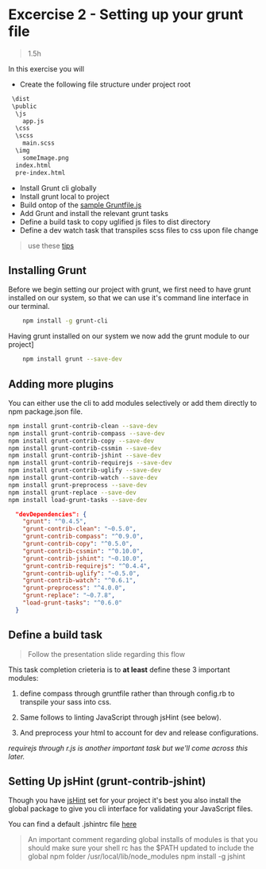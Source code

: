 Excercise 2 - Setting up your grunt file
=========
>1.5h

In this exercise you will

  - Create the following file structure under project root

  ```txt
   \dist
   \public
    \js
      app.js
    \css
    \scss
      main.scss
    \img
      someImage.png
    index.html
    pre-index.html
  ```
  - Install Grunt cli globally
  - Install grunt local to project
  - Build ontop of the [sample Gruntfile.js]
  - Add Grunt and install the relevant grunt tasks
  - Define a build task to copy uglified js files to dist directory
  - Define a dev watch task that transpiles scss files to css upon file change

> use these [tips]

Installing Grunt
----
Before we begin setting our project with grunt, we first need to have grunt installed on our system, so that we can use it's command line interface in our terminal.
````sh
    npm install -g grunt-cli
````

Having grunt installed on our system we now add the grunt module to our project]

````sh
    npm install grunt --save-dev
````

Adding more plugins
----
You can either use the cli to add modules selectively or add them directly to npm package.json file.

```sh
npm install grunt-contrib-clean --save-dev
npm install grunt-contrib-compass --save-dev
npm install grunt-contrib-copy --save-dev
npm install grunt-contrib-cssmin --save-dev
npm install grunt-contrib-jshint --save-dev
npm install grunt-contrib-requirejs --save-dev
npm install grunt-contrib-uglify --save-dev
npm install grunt-contrib-watch --save-dev
npm install grunt-preprocess --save-dev
npm install grunt-replace --save-dev
npm install load-grunt-tasks --save-dev
```

```json
  "devDependencies": {
    "grunt": "^0.4.5",
    "grunt-contrib-clean": "~0.5.0",
    "grunt-contrib-compass": "^0.9.0",
    "grunt-contrib-copy": "^0.5.0",
    "grunt-contrib-cssmin": "^0.10.0",
    "grunt-contrib-jshint": "~0.10.0",
    "grunt-contrib-requirejs": "^0.4.4",
    "grunt-contrib-uglify": "~0.5.0",
    "grunt-contrib-watch": "^0.6.1",
    "grunt-preprocess": "^4.0.0",
    "grunt-replace": "~0.7.8",
    "load-grunt-tasks": "^0.6.0"
  }
```

Define a build task
----
> Follow the presentation slide regarding this flow

This task completion crieteria is to __at least__ define these 3 important modules:

1. define compass through gruntfile rather than through config.rb to transpile your sass into css.

2. Same follows to linting JavaScript through jsHint (see below).

3. And preprocess your html to account for dev and release configurations.

_requirejs through r.js is another important task but we'll come across this later._



Setting Up jsHint (grunt-contrib-jshint)
----

Though you have [jsHint] set for your project it's best you also install the global package to give you cli interface for validating your JavaScript files.

You can find a default .jshintrc file [here]


> An important comment regarding global installs of modules
> is that you should make sure your shell rc has the $PATH updated to include the global npm folder /usr/local/lib/node_modules
> npm install -g jshint


[grunt-init]:http://gruntjs.com/project-scaffolding
[grunt-init-gruntfile]:https://github.com/gruntjs/grunt-init-gruntfile
[jsHint]:http://www.jshint.com/docs/
[here]:https://github.com/jshint/jshint/blob/master/examples/.jshintrc
[tips]:https://github.com/hamecoded/myBlog/blob/master/doc/exercises/ex2-tips.md
[sample Gruntfile.js]:https://github.com/hamecoded/myBlog/blob/master/doc/exercises/ex2-sample_gruntfile.js